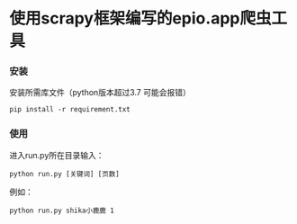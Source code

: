 # 使用scrapy框架编写的epio.app爬虫工具

### 安装

安装所需库文件（python版本超过3.7 可能会报错）

```
pip install -r requirement.txt
```

### 使用

进入run.py所在目录输入：

```
python run.py [关键词] [页数]
```

例如：

```
python run.py shika小鹿鹿 1
```
